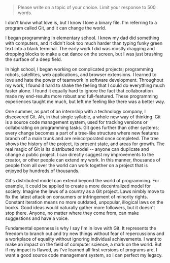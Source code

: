 > Please write on a topic of your choice. Limit your response to 500 words.

I don't know what love is, but I know I love a binary file. I'm referring to a program called Git, and it can change the world.

I began programming in elementary school. I knew my dad did something with computers, and it didn't look too much harder than typing funky green text into a black terminal. The early work I did was mostly dragging and dropping blocks to make a cat dance on the screen, but I was just brushing the surface of a deep field.

In high school, I began working on complicated projects; programming robots, satellites, web applications, and browser extensions. I learned to love and hate the power of teamwork in software development. Throughout my work, I found it hard to shake the feeling that I could do everything much faster alone. I found it equally hard to ignore the fact that collaboration made my end-results more robust and full-featured. These programming experiences taught me much, but left me feeling like there was a better way.

One summer, as part of an internship with a technology company, I discovered Git. Ah, in that single syllable, a whole new way of thinking. Git is a source code management system, used for tracking versions or collaborating on programming tasks. Git goes further than other systems; every change becomes a part of a tree-like structure where new features branch off a main trunk and are reincorporated once completed. The tree shows the history of the project, its present state, and areas for growth. The real magic of Git is its distributed model -- anyone can duplicate and change a public project. I can directly suggest my improvements to the creator, or other people can extend my work. In this manner, thousands of people from all over the world can work together on a project that is enjoyed by hundreds of thousands.

Git's distributed model can extend beyond the world of programming. For example, it could be applied to create a more decentralized model for society. Imagine the laws of a country as a Git project. Laws nimbly move to fix the latest attack on consumers or infringement of minority rights. Constant iteration means no more outdated, unpopular, illogical laws on the books. Good ideas would naturally gather more followers, but it doesn't stop there. Anyone, no matter where they come from, can make suggestions and have a voice.

Fundamental openness is why I say I'm in love with Git. It represents the freedom to branch out and try new things without fear of repercussions and a workplace of equality without ignoring individual achievements. I want to make an impact on the field of computer science, a mark on the world. But if my impact is flawed, as I've learned all first versions of programs are, I want a good source code management system, so I can perfect my legacy.
